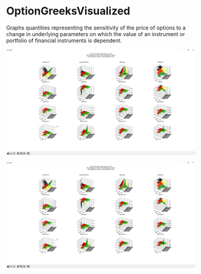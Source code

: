 # OptionGreeksVisualized
Graphs quantities representing the sensitivity of the price of options to a change in underlying parameters on which the value of an instrument or portfolio of financial instruments is dependent.

![Output of OptionGreeksVisualized](https://github.com/KyleJamesKilty/OptionGreeksVisualized/blob/Pictures/Option%20Greeks%20Pictures/Options.png?raw=true)

![Output of OptionGreeksVisualized](https://github.com/KyleJamesKilty/OptionGreeksVisualized/blob/Pictures/Option%20Greeks%20Pictures/Options.png?raw=true)
